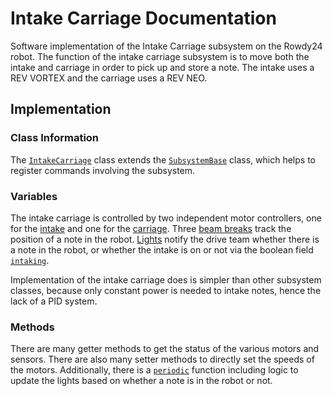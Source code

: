 # Intake Carriage Documentation

Software implementation of the Intake Carriage subsystem on the Rowdy24 robot. The function of the intake carriage subsystem is to move both the intake and carriage in order to pick up and store a note. The intake uses a REV VORTEX and the carriage uses a REV NEO. 

## Implementation

### Class Information

The [`IntakeCarriage`](../../src/main/java/frc/robot/subsystems/IntakeCarriage.java) class extends the [`SubsystemBase`](https://github.wpilib.org/allwpilib/docs/release/java/edu/wpi/first/wpilibj2/command/SubsystemBase.html) class, which helps to register commands involving the subsystem.

### Variables
The intake carriage is controlled by two independent motor controllers, one for the [intake](../../src/main/java/frc/robot/subsystems/IntakeCarriage.java#L33) and one for the [carriage](../../src/main/java/frc/robot/subsystems/IntakeCarriage.java#L39). Three [beam breaks](../../src/main/java/frc/robot/subsystems/IntakeCarriage.java#L43) track the position of a note in the robot. [Lights](../../src/main/java/frc/robot/subsystems/IntakeCarriage.java#L47) notify the drive team whether there is a note in the robot, or whether the intake is on or not via the boolean field [`intaking`](../../src/main/java/frc/robot/subsystems/IntakeCarriage.java#L57). 

Implementation of the intake carriage does is simpler than other subsystem classes, because only constant power is needed to intake notes, hence the lack of a PID system.

### Methods
There are many getter methods to get the status of the various motors and sensors. There are also many setter methods to directly set the speeds of the motors. Additionally, there is a [`periodic`](../../src/main/java/frc/robot/subsystems/IntakeCarriage.java#L61) function including logic to update the lights based on whether a note is in the robot or not.